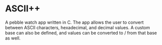 # ASCII++
A pebble watch app written in C. The app allows the user to convert between ASCII characters, hexadecimal, and decimal values. A custom base can also be defined, and values can be converted to / from that base as well.

